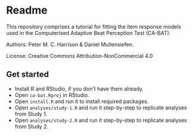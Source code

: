 # Readme

This repository comprises a tutorial for fitting the item response models
used in the Computerised Adaptive Beat Perception Test (CA-BAT).

Authors: Peter M. C. Harrison & Daniel Mullensiefen.

License: Creative Commons Attribution-NonCommercial 4.0

## Get started 

- Install R and RStudio, if you don't have them already.
- Open `ca-bat.Rproj` in RStudio.
- Open `install.R` and run it to install required packages.
- Open `analyses/study-1.R` and run it step-by-step to replicate
analyses from Study 1.
- Open `analyses/study-2.R` and run it step-by-step to replicate
analyses from Study 2.
